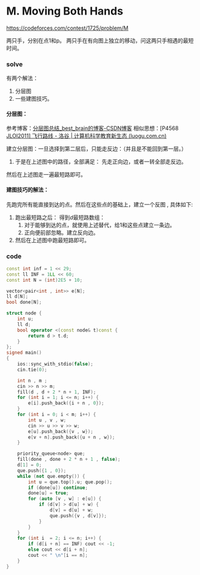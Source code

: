 # M. Moving Both Hands

https://codeforces.com/contest/1725/problem/M

两只手，分别在点1和p。 两只手在有向图上独立的移动，问这两只手相遇的最短时间。



### solve

有两个解法：

1. 分层图
2. 一些建图技巧。



#### 分层图：

参考博客：[分层图总结_best_brain的博客-CSDN博客](https://blog.csdn.net/x052xiao/article/details/125957769)
相似思想：[P4568 [JLOI2011\] 飞行路线 - 洛谷 | 计算机科学教育新生态 (luogu.com.cn)](https://www.luogu.com.cn/problem/P4568)

建立分层图：一旦选择到第二层后，只能走反边：（并且是不能回到第一层。）

1. 于是在上述图中的路径，全部满足： 先走正向边，或者一转全部走反边。

然后在上述图走一遍最短路即可。

#### 建图技巧的解法：

先跑完所有能直接到达的点。然后在这些点的基础上，建立一个反图 , 具体如下:

1. 跑出最短路之后： 得到$d$最短路数组：
   1. 对于能够到达的点，就使用上述替代，给1和这些点建立一条边。
   2. 正向便前部忽略。建立反向边。
2. 然后在上述图中跑最短路即可。

### code

```cpp
const int inf = 1 << 29;
const ll INF = 1LL << 60;
const int N = (int)2E5 + 10;

vector<pair<int , int>> e[N];
ll d[N];
bool done[N];

struct node {
	int u;
	ll d;
	bool operator <(const node& t)const {
		return d > t.d;
	}
};
signed main()
{
	ios::sync_with_stdio(false);
	cin.tie(0);

	int n , m ;
	cin >> n >> m;
	fill(d , d + 2 * n + 1, INF);
	for (int i = 1; i <= n; i++) {
		e[i].push_back({i + n , 0});
	}
	for (int i = 0; i < m; i++) {
		int u , v , w;
		cin >> u >> v >> w;
		e[u].push_back({v , w});
		e[v + n].push_back({u + n , w});
	}

	priority_queue<node> que;
	fill(done , done + 2 * n + 1 , false);
	d[1] = 0;
	que.push({1 , 0});
	while (not que.empty()) {
		int u = que.top().u; que.pop();
		if (done[u]) continue;
		done[u] = true;
		for (auto [v , w] : e[u]) {
			if (d[v] > d[u] + w) {
				d[v] = d[u] + w;
				que.push({v , d[v]});
			}
		}
	}
	for (int i  = 2; i <= n; i++) {
		if (d[i + n] == INF) cout << -1;
		else cout << d[i + n];
		cout << " \n"[i == n];
	}
}
```


